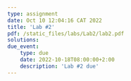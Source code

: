 ```yaml
---
type: assignment
date: Oct 10 12:04:16 CAT 2022
title: 'Lab #2'
pdf: /static_files/labs/Lab2/lab2.pdf
solutions: 
due_event: 
    type: due
    date: 2022-10-18T08:00:00+2:00
    description: 'Lab #2 due'
---
```

